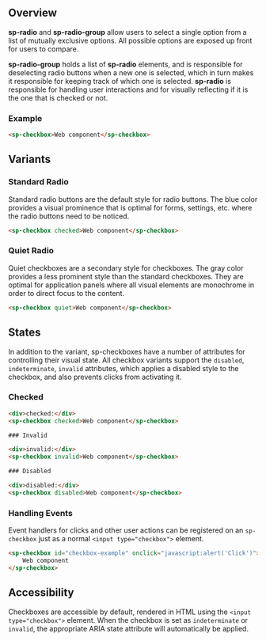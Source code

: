 ## Overview

**sp-radio** and **sp-radio-group** allow users to select a single option from a list of mutually exclusive options. All possible options are exposed up front for users to compare.

**sp-radio-group** holds a list of **sp-radio** elements, and is responsible for deselecting radio buttons when a new one is selected, which in turn makes it responsible for keeping track of which one is selected. **sp-radio** is responsible for handling user interactions and for visually reflecting if it is the one that is checked or not.

### Example

<sp-icons-medium></sp-icons-medium>

```html
<sp-checkbox>Web component</sp-checkbox>
```

## Variants

### Standard Radio

Standard radio buttons are the default style for radio buttons. The blue color provides a visual prominence that is optimal for forms, settings, etc. where the radio buttons need to be noticed.

<Checkbox label="React" defaultChecked />

```html
<sp-checkbox checked>Web component</sp-checkbox>
```

### Quiet Radio

Quiet checkboxes are a secondary style for checkboxes. The gray color provides a
less prominent style than the standard checkboxes. They are optimal for
application panels where all visual elements are monochrome in order to direct
focus to the content.

```html
<sp-checkbox quiet>Web component</sp-checkbox>
```

## States

In addition to the variant, sp-checkboxes have a number of attributes for
controlling their visual state. All checkbox variants support the `disabled`,
`indeterminate`, `invalid` attributes, which applies a disabled style to the
checkbox, and also prevents clicks from activating it.

### Checked

```html
<div>checked:</div>
<sp-checkbox checked>Web component</sp-checkbox>

### Invalid

<div>invalid:</div>
<sp-checkbox invalid>Web component</sp-checkbox>

### Disabled

<div>disabled:</div>
<sp-checkbox disabled>Web component</sp-checkbox>
```

### Handling Events

Event handlers for clicks and other user actions can be registered on an `sp-checkbox` just as a normal `<input type="checkbox">` element.

```html
<sp-checkbox id="checkbox-example" onclick="javascript:alert('Click')">
    Web component
</sp-checkbox>
```

## Accessibility

Checkboxes are accessible by default, rendered in HTML using the `<input type="checkbox">` element. When the checkbox is set as `indeterminate` or
`invalid`, the appropriate ARIA state attribute will automatically be applied.
